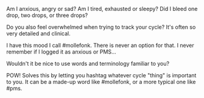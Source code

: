 Am I anxious, angry or sad? Am I tired, exhausted or sleepy? Did I bleed one drop, two drops, or three drops?

Do you also feel overwhelmed when trying to track your cycle? It's often so very detailed and clinical.

I have this mood I call #mollefonk. There is never an option for that. I never remember if I logged it as anxious or PMS...

Wouldn't it be nice to use words and terminology familiar to you?

POW! Solves this by letting you hashtag whatever cycle "thing" is important to you. It can be a made-up word like #mollefonk, or a more typical one like #pms.
